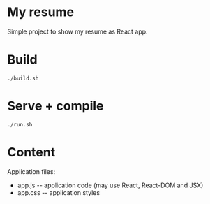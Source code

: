 # My resume

Simple project to show my resume as React app.

# Build

    ./build.sh

# Serve + compile

    ./run.sh

# Content

Application files:

* app.js -- application code (may use React, React-DOM and JSX)
* app.css -- application styles
